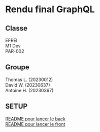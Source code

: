 # Rendu final GraphQL

## Classe
EFREI  
M1 Dev  
PAR-002  

## Groupe
Thomas L. (20230012)  
David W.  (20230637)  
Antoine H. (20230367)

## SETUP
[README pour lancer le back](./back/README.md)  
[README pour lancer le front](./front/README.md)  

